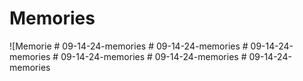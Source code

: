 # Memories

![Memorie
#   0 9 - 1 4 - 2 4 - m e m o r i e s  
 #   0 9 - 1 4 - 2 4 - m e m o r i e s  
 #   0 9 - 1 4 - 2 4 - m e m o r i e s  
 #   0 9 - 1 4 - 2 4 - m e m o r i e s  
 #   0 9 - 1 4 - 2 4 - m e m o r i e s  
 #   0 9 - 1 4 - 2 4 - m e m o r i e s  
 